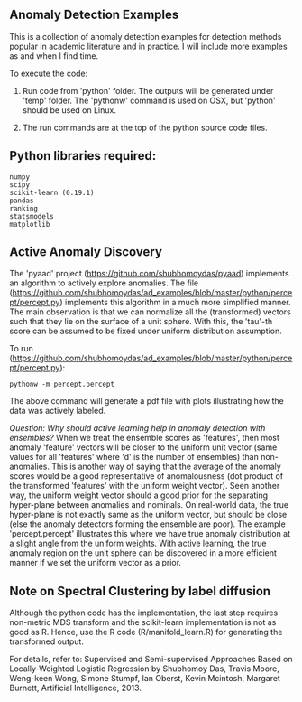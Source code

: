 Anomaly Detection Examples
--------------------------
This is a collection of anomaly detection examples for detection methods popular in academic literature and in practice. I will include more examples as and when I find time.

To execute the code:

1. Run code from 'python' folder. The outputs will be generated under 'temp' folder. The 'pythonw' command is used on OSX, but 'python' should be used on Linux.

2. The run commands are at the top of the python source code files.


Python libraries required:
--------------------------
    numpy
    scipy
    scikit-learn (0.19.1)
    pandas
    ranking
    statsmodels
    matplotlib


Active Anomaly Discovery
------------------------
The 'pyaad' project (https://github.com/shubhomoydas/pyaad) implements an algorithm to actively explore anomalies. The file (https://github.com/shubhomoydas/ad_examples/blob/master/python/percept/percept.py) implements this algorithm in a much more simplified manner. The main observation is that we can normalize all the (transformed) vectors such that they lie on the surface of a unit sphere. With this, the 'tau'-th score can be assumed to be fixed under uniform distribution assumption.

To run (https://github.com/shubhomoydas/ad_examples/blob/master/python/percept/percept.py):

    pythonw -m percept.percept

The above command will generate a pdf file with plots illustrating how the data was actively labeled.

*Question: Why should active learning help in anomaly detection with ensembles?* When we treat the ensemble scores as 'features', then most anomaly 'feature' vectors will be closer to the uniform unit vector (same values for all 'features' where 'd' is the number of ensembles) than non-anomalies. This is another way of saying that the average of the anomaly scores would be a good representative of anomalousness (dot product of the transformed 'features' with the uniform weight vector). Seen another way, the uniform weight vector should a good prior for the separating hyper-plane between anomalies and nominals. On real-world data, the true hyper-plane is not exactly same as the uniform vector, but should be close (else the anomaly detectors forming the ensemble are poor). The example 'percept.percept' illustrates this where we have true anomaly distribution at a slight angle from the uniform weights. With active learning, the true anomaly region on the unit sphere can be discovered in a more efficient manner if we set the uniform vector as a prior.


Note on Spectral Clustering by label diffusion
----------------------------------------------
Although the python code has the implementation, the last step requires non-metric MDS transform and the scikit-learn implementation is not as good as R. Hence, use the R code (R/manifold_learn.R) for generating the transformed output.

For details, refer to:
Supervised and Semi-supervised Approaches Based on Locally-Weighted Logistic Regression by Shubhomoy Das, Travis Moore, Weng-keen Wong, Simone Stumpf, Ian Oberst, Kevin Mcintosh, Margaret Burnett, Artificial Intelligence, 2013.

